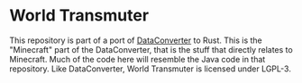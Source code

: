 # World Transmuter
This repository is part of a port of [DataConverter](https://github.com/PaperMC/DataConverter) to Rust.
This is the "Minecraft" part of the DataConverter, that is the stuff that directly relates to Minecraft.
Much of the code here will resemble the Java code in that repository.
Like DataConverter, World Transmuter is licensed under LGPL-3.
